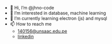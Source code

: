 - 👋 Hi, I’m @jhno-code
- 👀 I’m interested in database, machine learning
- 🌱 I’m currently learning electron (js) and mysql
- 📫 How to reach me<br>
  - 140156@unsaac.edu.pe
  - [linkedin](https://www.linkedin.com/in/johan-wilfredo-huaman-mendoza-7168091b2)

<!---
jhno-code/jhno-code is a ✨ special ✨ repository because its `README.md` (this file) appears on your GitHub profile.
You can click the Preview link to take a look at your changes.
--->
